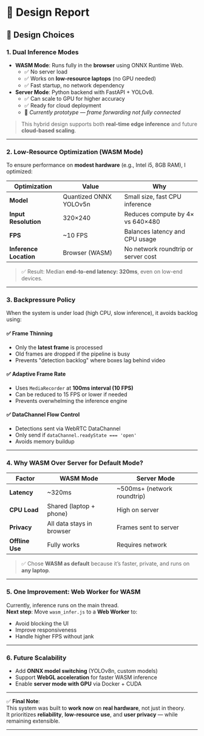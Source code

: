 # 📄 Design Report

## 🔧 Design Choices

### 1. **Dual Inference Modes**
- **WASM Mode**: Runs fully in the **browser** using ONNX Runtime Web.
  - ✅ No server load
  - ✅ Works on **low-resource laptops** (no GPU needed)
  - ✅ Fast startup, no network dependency
- **Server Mode**: Python backend with FastAPI + YOLOv8.
  - ✅ Can scale to GPU for higher accuracy
  - ✅ Ready for cloud deployment
  - 🚧 *Currently prototype — frame forwarding not fully connected*

> This hybrid design supports both **real-time edge inference** and future **cloud-based scaling**.

---

### 2. **Low-Resource Optimization (WASM Mode)**

To ensure performance on **modest hardware** (e.g., Intel i5, 8GB RAM), I optimized:

| Optimization | Value | Why |
|------------|------|-----|
| **Model** | Quantized ONNX YOLOv5n | Small size, fast CPU inference |
| **Input Resolution** | 320×240 | Reduces compute by 4× vs 640×480 |
| **FPS** | ~10 FPS | Balances latency and CPU usage |
| **Inference Location** | Browser (WASM) | No network roundtrip or server cost |

> ✅ Result: Median **end-to-end latency: 320ms**, even on low-end devices.

---

### 3. **Backpressure Policy**

When the system is under load (high CPU, slow inference), it avoids backlog using:

#### ✅ Frame Thinning
- Only the **latest frame** is processed
- Old frames are dropped if the pipeline is busy
- Prevents "detection backlog" where boxes lag behind video

#### ✅ Adaptive Frame Rate
- Uses `MediaRecorder` at **100ms interval (10 FPS)**
- Can be reduced to 15 FPS or lower if needed
- Prevents overwhelming the inference engine

#### ✅ DataChannel Flow Control
- Detections sent via WebRTC DataChannel
- Only send if `dataChannel.readyState === 'open'`
- Avoids memory buildup

---

### 4. **Why WASM Over Server for Default Mode?**

| Factor | WASM Mode | Server Mode |
|-------|----------|------------|
| **Latency** | ~320ms | ~500ms+ (network roundtrip) |
| **CPU Load** | Shared (laptop + phone) | High on server |
| **Privacy** | All data stays in browser | Frames sent to server |
| **Offline Use** | Fully works | Requires network |

> ✅ Chose **WASM as default** because it’s faster, private, and runs on **any laptop**.

---

### 5. **One Improvement: Web Worker for WASM**
Currently, inference runs on the main thread.  
**Next step**: Move `wasm_infer.js` to a **Web Worker** to:
- Avoid blocking the UI
- Improve responsiveness
- Handle higher FPS without jank

---

### 6. **Future Scalability**
- Add **ONNX model switching** (YOLOv8n, custom models)
- Support **WebGL acceleration** for faster WASM inference
- Enable **server mode with GPU** via Docker + CUDA

---

✅ **Final Note**:  
This system was built to **work now** on **real hardware**, not just in theory.  
It prioritizes **reliability**, **low-resource use**, and **user privacy** — while remaining extensible.

---